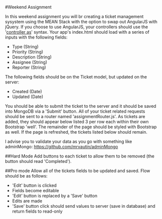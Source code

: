 #Weekend Assignment

In this weekend assignment you will br creating a ticket management sysystem using the MEAN Stack with the option to swap out AngularJS with jQuery. If you choose to use AngularJS, your controllers should use the '[controller as](https://docs.angularjs.org/api/ng/directive/ngController)' syntax.  Your app's index.html should load with a series of inputs with the following fields:

* Type (String)
* Priority (String)
* Description (String)
* Assignee (String)
* Reporter (String)

The following fields should be on the Ticket model, but updated on the server:
* Created (Date)
* Updated (Date)

You should be able to submit the ticket to the server and it should be saved into MongoDB via a 'Submit' button. All of your ticket related requests should be sent to a router named 'assignmentRouter.js'. As tickets are added, they should appear below listed 3 per row each within their own Bootstrap 'well'. The remainder of the page should be styled with Bootstrap as well. If the page is refreshed, the tickets listed below should remain.   

I advise you to validate your data as you go with something like adminMongo: https://github.com/mrvautin/adminMongo

##Hard Mode
Add buttons to each ticket to allow them to be removed (the button should read 'Completed'). 

##Pro mode
Allow all of the tickets fields to be updated and saved. Flow should be as follows:
* 'Edit' button is clicked
* Fields become editable
* 'Edit' button is replaced by a 'Save' button
* Edits are made
* 'Save' button click should send values to  server (save in database) and return fields to read-only
